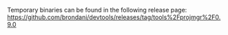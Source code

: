 Temporary binaries can be found in the following release page:
https://github.com/brondani/devtools/releases/tag/tools%2Fprojmgr%2F0.9.0
